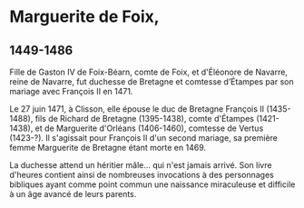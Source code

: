 # Marguerite de Foix, 

## 1449-1486

Fille de Gaston IV de Foix-Béarn, comte de Foix, et d'Éléonore de Navarre, reine de Navarre, fut duchesse de Bretagne et comtesse d’Étampes par son mariage avec François II en 1471.

Le 27 juin 1471, à Clisson, elle épouse le duc de Bretagne François II (1435-1488), fils de Richard de Bretagne (1395-1438), comte d'Étampes (1421-1438), et de Marguerite d'Orléans (1406-1460), comtesse de Vertus (1423-?). Il s'agissait pour François II d'un second mariage, sa première femme Marguerite de Bretagne étant morte en 1469.

La duchesse attend un héritier mâle… qui n'est jamais arrivé. Son livre d'heures contient ainsi de nombreuses invocations à des personnages bibliques ayant comme point commun une naissance miraculeuse et difficile à un âge avancé de leurs parents.

### 